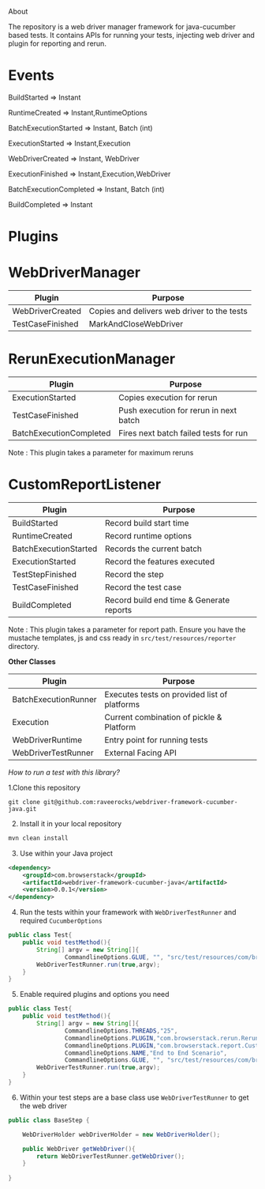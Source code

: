 About

The repository is a web driver manager framework for java-cucumber based tests. 
It contains APIs for running your tests, injecting web driver and plugin for reporting and rerun.

Events
=========

BuildStarted => Instant

RuntimeCreated => Instant,RuntimeOptions

BatchExecutionStarted => Instant, Batch (int)

ExecutionStarted => Instant,Execution

WebDriverCreated => Instant, WebDriver

ExecutionFinished => Instant,Execution,WebDriver

BatchExecutionCompleted => Instant, Batch (int)

BuildCompleted => Instant

Plugins
=======

**WebDriverManager**
======================
| Plugin | Purpose |
|--- | --- | 
|WebDriverCreated| Copies and delivers web driver to the tests
|TestCaseFinished|MarkAndCloseWebDriver

**RerunExecutionManager**
======================
| Plugin | Purpose |
|--- | --- | 
|ExecutionStarted|Copies execution for rerun
|TestCaseFinished|Push execution for rerun in next batch
|BatchExecutionCompleted|Fires next batch failed tests for run

Note : This plugin takes a parameter for maximum reruns


**CustomReportListener**
======================
| Plugin | Purpose |
|--- | --- | 
|BuildStarted|Record build start time
|RuntimeCreated|Record runtime options
|BatchExecutionStarted|Records the current batch
|ExecutionStarted|Record the features executed
|TestStepFinished|Record the step
|TestCaseFinished|Record the test case
|BuildCompleted|Record build end time & Generate reports

Note : This plugin takes a parameter for report path.
Ensure you have the mustache templates, js and css ready in `src/test/resources/reporter` directory.


**Other Classes**

| Plugin | Purpose |
|--- | --- |
BatchExecutionRunner|Executes tests on provided list of platforms
Execution|Current combination of pickle & Platform
WebDriverRuntime|Entry point for running tests
WebDriverTestRunner|External Facing API


*How to run a test with this library?*

1.Clone this repository

``
git clone git@github.com:raveerocks/webdriver-framework-cucumber-java.git
``

2. Install it in your local repository
```sh
mvn clean install
```

3. Use within your Java project
```xml
<dependency>
    <groupId>com.browserstack</groupId>
    <artifactId>webdriver-framework-cucumber-java</artifactId>
    <version>0.0.1</version>
</dependency>
```

4. Run the tests within your framework with ``WebDriverTestRunner`` and required ``CucumberOptions``

```java
public class Test{
    public void testMethod(){
        String[] argv = new String[]{
                CommandlineOptions.GLUE, "", "src/test/resources/com/browserstack"};
        WebDriverTestRunner.run(true,argv);
    }
}
```

5. Enable required plugins and options you need

```java
public class Test{
    public void testMethod(){
        String[] argv = new String[]{
                CommandlineOptions.THREADS,"25",
                CommandlineOptions.PLUGIN,"com.browserstack.rerun.RerunExecutionManager:2",
                CommandlineOptions.PLUGIN,"com.browserstack.report.CustomReportListener:target/reports",
                CommandlineOptions.NAME,"End to End Scenario",
                CommandlineOptions.GLUE, "", "src/test/resources/com/browserstack"};
        WebDriverTestRunner.run(true,argv);
    }
}
```

6. Within your test steps are a base class  use ``WebDriverTestRunner`` to get the web driver
```java
public class BaseStep {

    WebDriverHolder webDriverHolder = new WebDriverHolder();

    public WebDriver getWebDriver(){
        return WebDriverTestRunner.getWebDriver();
    }
    
}

```